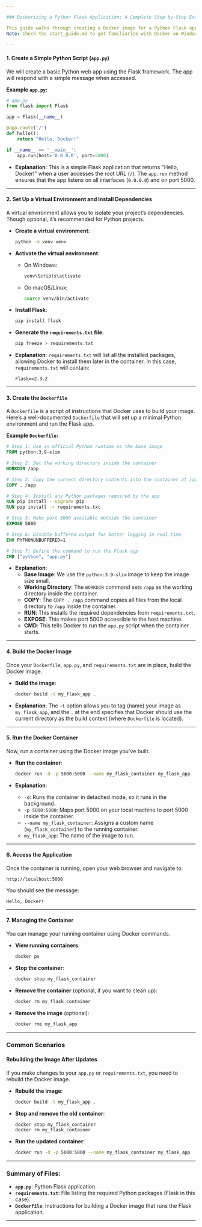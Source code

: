 ```yaml
---

### Dockerizing a Python Flask Application: A Complete Step-by-Step Example

This guide walks through creating a Docker image for a Python Flask application, including all necessary components like the Python script (`app.py`), `Dockerfile`, and `requirements.txt`.
Note: Check the start_guide.md to get familiarize with Docker on Windows.

---
```


#### 1. **Create a Simple Python Script (`app.py`)**

We will create a basic Python web app using the Flask framework. The app will respond with a simple message when accessed.

**Example `app.py`:**
```python
# app.py
from flask import Flask

app = Flask(__name__)

@app.route('/')
def hello():
    return "Hello, Docker!"

if __name__ == '__main__':
    app.run(host='0.0.0.0', port=5000)
```

- **Explanation**: This is a simple Flask application that returns "Hello, Docker!" when a user accesses the root URL (`/`). The `app.run` method ensures that the app listens on all interfaces (`0.0.0.0`) and on port 5000.

---

#### 2. **Set Up a Virtual Environment and Install Dependencies**

A virtual environment allows you to isolate your project’s dependencies. Though optional, it’s recommended for Python projects.

- **Create a virtual environment**:
  ```bash
  python -m venv venv
  ```

- **Activate the virtual environment**:
  - On Windows:
    ```bash
    venv\Scripts\activate
    ```
  - On macOS/Linux:
    ```bash
    source venv/bin/activate
    ```

- **Install Flask**:
  ```bash
  pip install flask
  ```

- **Generate the `requirements.txt` file**:
  ```bash
  pip freeze > requirements.txt
  ```

- **Explanation**: `requirements.txt` will list all the installed packages, allowing Docker to install them later in the container. In this case, `requirements.txt` will contain:
  ```
  Flask==2.3.2
  ```

---

#### 3. **Create the `Dockerfile`**

A `Dockerfile` is a script of instructions that Docker uses to build your image. Here’s a well-documented `Dockerfile` that will set up a minimal Python environment and run the Flask app.

**Example `Dockerfile`:**
```Dockerfile
# Step 1: Use an official Python runtime as the base image
FROM python:3.9-slim

# Step 2: Set the working directory inside the container
WORKDIR /app

# Step 3: Copy the current directory contents into the container at /app
COPY . /app

# Step 4: Install any Python packages required by the app
RUN pip install --upgrade pip
RUN pip install -r requirements.txt

# Step 5: Make port 5000 available outside the container
EXPOSE 5000

# Step 6: Disable buffered output for better logging in real time
ENV PYTHONUNBUFFERED=1

# Step 7: Define the command to run the Flask app
CMD ["python", "app.py"]
```

- **Explanation**:
  - **Base Image**: We use the `python:3.9-slim` image to keep the image size small.
  - **Working Directory**: The `WORKDIR` command sets `/app` as the working directory inside the container.
  - **COPY**: The `COPY . /app` command copies all files from the local directory to `/app` inside the container.
  - **RUN**: This installs the required dependencies from `requirements.txt`.
  - **EXPOSE**: This makes port 5000 accessible to the host machine.
  - **CMD**: This tells Docker to run the `app.py` script when the container starts.

---

#### 4. **Build the Docker Image**

Once your `Dockerfile`, `app.py`, and `requirements.txt` are in place, build the Docker image.

- **Build the image**:
  ```bash
  docker build -t my_flask_app .
  ```

- **Explanation**: The `-t` option allows you to tag (name) your image as `my_flask_app`, and the `.` at the end specifies that Docker should use the current directory as the build context (where `Dockerfile` is located).

---

#### 5. **Run the Docker Container**

Now, run a container using the Docker image you've built.

- **Run the container**:
  ```bash
  docker run -d -p 5000:5000 --name my_flask_container my_flask_app
  ```

- **Explanation**:
  - `-d`: Runs the container in detached mode, so it runs in the background.
  - `-p 5000:5000`: Maps port 5000 on your local machine to port 5000 inside the container.
  - `--name my_flask_container`: Assigns a custom name (`my_flask_container`) to the running container.
  - `my_flask_app`: The name of the image to run.

---

#### 6. **Access the Application**

Once the container is running, open your web browser and navigate to:

```
http://localhost:5000
```

You should see the message:

```
Hello, Docker!
```

---

#### 7. **Managing the Container**

You can manage your running container using Docker commands.

- **View running containers**:
  ```bash
  docker ps
  ```

- **Stop the container**:
  ```bash
  docker stop my_flask_container
  ```

- **Remove the container** (optional, if you want to clean up):
  ```bash
  docker rm my_flask_container
  ```

- **Remove the image** (optional):
  ```bash
  docker rmi my_flask_app
  ```

---

### Common Scenarios

#### Rebuilding the Image After Updates

If you make changes to your `app.py` or `requirements.txt`, you need to rebuild the Docker image.

- **Rebuild the image**:
  ```bash
  docker build -t my_flask_app .
  ```

- **Stop and remove the old container**:
  ```bash
  docker stop my_flask_container
  docker rm my_flask_container
  ```

- **Run the updated container**:
  ```bash
  docker run -d -p 5000:5000 --name my_flask_container my_flask_app
  ```

---

### Summary of Files:

- **`app.py`**: Python Flask application.
- **`requirements.txt`**: File listing the required Python packages (Flask in this case).
- **`Dockerfile`**: Instructions for building a Docker image that runs the Flask application.

---
